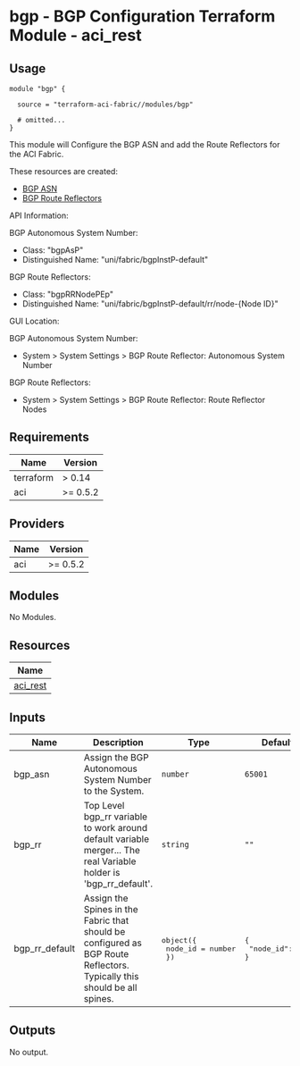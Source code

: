 # bgp - BGP Configuration Terraform Module - aci_rest

## Usage

```hcl
module "bgp" {

  source = "terraform-aci-fabric//modules/bgp"

  # omitted...
}
```

This module will Configure the BGP ASN and add the Route Reflectors for the ACI Fabric.

These resources are created:

* [BGP ASN](https://registry.terraform.io/providers/CiscoDevNet/aci/latest/docs/resources/rest)
* [BGP Route Reflectors](https://registry.terraform.io/providers/CiscoDevNet/aci/latest/docs/resources/rest)

API Information:

BGP Autonomous System Number:

* Class: "bgpAsP"
* Distinguished Name: "uni/fabric/bgpInstP-default"

BGP Route Reflectors:

* Class: "bgpRRNodePEp"
* Distinguished Name: "uni/fabric/bgpInstP-default/rr/node-{Node ID}"

GUI Location:

BGP Autonomous System Number:

* System > System Settings > BGP Route Reflector: Autonomous System Number

BGP Route Reflectors:

* System > System Settings > BGP Route Reflector: Route Reflector Nodes

<!-- BEGINNING OF PRE-COMMIT-TERRAFORM DOCS HOOK -->
## Requirements

| Name | Version |
|------|---------|
| terraform | > 0.14 |
| aci | >= 0.5.2 |

## Providers

| Name | Version |
|------|---------|
| aci | >= 0.5.2 |

## Modules

No Modules.

## Resources

| Name |
|------|
| [aci_rest](https://registry.terraform.io/providers/ciscodevnet/aci/0.5.2/docs/resources/rest) |

## Inputs

| Name | Description | Type | Default | Required |
|------|-------------|------|---------|:--------:|
| bgp\_asn | Assign the BGP Autonomous System Number to the System. | `number` | `65001` | no |
| bgp\_rr | Top Level bgp\_rr variable to work around default variable merger... The real Variable holder is 'bgp\_rr\_default'. | `string` | `""` | no |
| bgp\_rr\_default | Assign the Spines in the Fabric that should be configured as BGP Route Reflectors.  Typically this should be all spines. | <pre>object({<br>    node_id = number<br>  })</pre> | <pre>{<br>  "node_id": 101<br>}</pre> | no |

## Outputs

No output.
<!-- END OF PRE-COMMIT-TERRAFORM DOCS HOOK -->